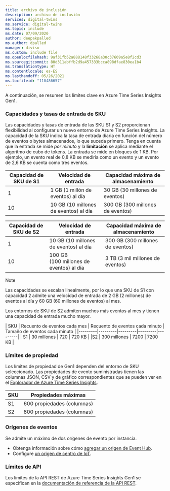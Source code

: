 ```yaml
---
title: archivo de inclusión
description: archivo de inclusión
services: digital-twins
ms.service: digital-twins
ms.topic: include
ms.date: 07/09/2020
author: deepakpalled
ms.author: dpalled
manager: diviso
ms.custom: include file
ms.openlocfilehash: 9af31fb52a888148f33268a30c37609a5e8f2cd3
ms.sourcegitcommit: 80d311abffb2d9a457333bcca898dfae830ea1b4
ms.translationtype: HT
ms.contentlocale: es-ES
ms.lasthandoff: 05/26/2021
ms.locfileid: "110486657"
---
```

A continuación, se resumen los límites clave en Azure Time Series Insights Gen1.

### <a name="sku-ingress-rates-and-capacities"></a>Capacidades y tasas de entrada de SKU

Las capacidades y tasas de entrada de las SKU S1 y S2 proporcionan flexibilidad al configurar un nuevo entorno de Azure Time Series Insights. La capacidad de la SKU indica la tasa de entrada diaria en función del número de eventos o bytes almacenados, lo que suceda primero. Tenga en cuenta que la entrada se mide *por minuto* y la **limitación** se aplica mediante el algoritmo de cubo de tokens. La entrada se mide en bloques de 1 KB. Por ejemplo, un evento real de 0,8 KB se mediría como un evento y un evento de 2,6 KB se cuenta como tres eventos.

| Capacidad de SKU de S1 | Velocidad de entrada | Capacidad máxima de almacenamiento
| --- | --- | --- |
| 1 | 1 GB (1 millón de eventos) al día | 30 GB (30 millones de eventos) |
| 10 | 10 GB (10 millones de eventos) al día | 300 GB (300 millones de eventos) |

| Capacidad de SKU de S2 | Velocidad de entrada | Capacidad máxima de almacenamiento
| --- | --- | --- |
| 1 | 10 GB (10 millones de eventos) al día | 300 GB (300 millones de eventos) |
| 10 | 100 GB (100 millones de eventos) al día | 3 TB (3 mil millones de eventos) |

> [!NOTE]
> Las capacidades se escalan linealmente, por lo que una SKU de S1 con capacidad 2 admite una velocidad de entrada de 2 GB (2 millones) de eventos al día y 60 GB (60 millones de eventos) al mes.

Los entornos de SKU de S2 admiten muchos más eventos al mes y tienen una capacidad de entrada mucho mayor.

| SKU  | Recuento de eventos cada mes  | Recuento de eventos cada minuto | Tamaño de eventos cada minuto  |
|---------|---------|---------|---------|---------|
| S1     |   30 millones   |  720    |  720 KB   |
 |S2     |   300 millones   | 7200   | 7200 KB  |

### <a name="property-limits"></a>Límites de propiedad

Los límites de propiedad de Gen1 dependen del entorno de SKU seleccionado. Las propiedades de evento suministradas tienen las columnas JSON, CSV y de gráfico correspondientes que se pueden ver en el [Explorador de Azure Time Series Insights](../articles/time-series-insights/time-series-quickstart.md).

| SKU | Propiedades máximas |
| --- | --- |
| S1 | 600 propiedades (columnas) |
| S2 | 800 propiedades (columnas) |

### <a name="event-sources"></a>Orígenes de eventos

Se admite un máximo de dos orígenes de evento por instancia.

* Obtenga información sobre cómo [agregar un origen de Event Hub](../articles/time-series-insights/how-to-ingest-data-event-hub.md).
* Configure [un origen de centro de IoT](../articles/time-series-insights/how-to-ingest-data-iot-hub.md).

### <a name="api-limits"></a>Límites de API

Los límites de la API REST de Azure Time Series Insights Gen1 se especifican en la [documentación de referencia de la API REST](/rest/api/time-series-insights/dataaccess(preview)/query/getavailability).
